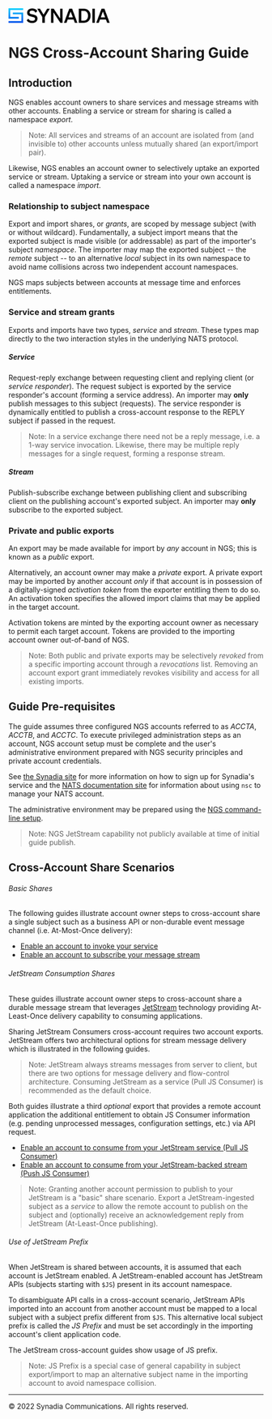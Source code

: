 <img src="static/Synadia_Logo_new_font_only_black.png" alt="Synadia Communications logo" width="200"/>

# NGS Cross-Account Sharing Guide

## Introduction

NGS enables account owners to share services and message streams with other accounts. Enabling a service or stream for
sharing is called a namespace _export_.

> Note: All services and streams of an account are isolated from (and invisible to) other accounts unless mutually 
> shared (an export/import pair).

Likewise, NGS enables an account owner to selectively uptake an exported service or stream. Uptaking a service or
stream into your own account is called a namespace _import_.

### Relationship to subject namespace

Export and import shares, or _grants_, are scoped by message subject (with or without wildcard).  Fundamentally, a
subject import means that the exported subject is made visible (or addressable) as part of the importer's 
subject _namespace_.  The importer may map the exported subject -- the _remote_ subject -- to an alternative _local_ 
subject in its own namespace to avoid name collisions across two independent account namespaces. 

NGS maps subjects between accounts at message time and enforces entitlements.

### Service and stream grants

Exports and imports have two types, _service_ and _stream_.  These types map directly to the two interaction styles 
in the underlying NATS protocol. 

##### Service
Request-reply exchange between requesting client and replying client (or _service responder_). The request 
subject is exported by the service responder's account (forming a service address). An importer may **only** publish messages
to this subject (requests). The service responder is dynamically entitled to publish a cross-account response to the
REPLY subject if passed in the request.

> Note: In a service exchange there need not be a reply message, i.e. a 1-way service invocation. Likewise, there may
> be multiple reply messages for a single request, forming a response stream.

##### Stream 
Publish-subscribe exchange between publishing client and subscribing client on the publishing account's
exported subject. An importer may **only** subscribe to the exported subject. 

### Private and public exports

An export may be made available for import by _any_ account in NGS; this is known as a _public_ export.  

Alternatively, an account owner may make a _private_ export.  A private export may be imported by another 
account _only_ if that account is in possession of a digitally-signed _activation token_ from the exporter entitling
them to do so. An activation token specifies the allowed import claims that may be applied in the target account.

Activation tokens are minted by the exporting account owner as necessary to permit each target account. 
Tokens are provided to the importing account owner out-of-band of NGS.

> Note: Both public and private exports may be selectively _revoked_ from a specific importing account through a
> _revocations_ list. Removing an account export grant immediately revokes visibility and access for all 
> existing imports.

## Guide Pre-requisites

The guide assumes three configured NGS accounts referred to as _ACCTA_, _ACCTB_, and _ACCTC_. To execute
privileged administration steps as an account, NGS account setup must be complete and the user's administrative
environment prepared with NGS security principles and private account credentials.

See [the Synadia site](https://synadia.com/ngs/signup) for more information on how to sign up for Synadia's service and
the [NATS documentation site](https://nats-io.github.io/docs/nats_tools/nsc/) for information about using `nsc` to 
manage your NATS account.

The administrative environment may be prepared using the [NGS command-line setup](https://github.com/ConnectEverything/ngs-cli/).

> Note: NGS JetStream capability not publicly available at time of initial guide publish.

## Cross-Account Share Scenarios 

###### Basic Shares  

The following guides illustrate account owner steps to cross-account share a single subject such as a business API or
non-durable event message channel (i.e. At-Most-Once delivery):

* [Enable an account to invoke your service](ServiceShare.md)
* [Enable an account to subscribe your message stream](StreamShare.md)

###### JetStream Consumption Shares

These guides illustrate account owner steps to cross-account share a durable message stream that leverages 
[JetStream](https://docs.nats.io/nats-concepts/jetstream) technology providing At-Least-Once delivery capability to
consuming applications.

Sharing JetStream Consumers cross-account requires two account exports. JetStream offers two architectural options for 
stream message delivery which is illustrated in the following guides.

> Note: JetStream always streams messages from server to client, but there are two options for message delivery and
> flow-control architecture. Consuming JetStream as a service (Pull JS Consumer) is recommended as the default choice. 

Both guides illustrate a third _optional_ export that provides a remote account application the additional entitlement to
obtain JS Consumer information (e.g. pending unprocessed messages, configuration settings, etc.) via API request.  

* [Enable an account to consume from your JetStream service (Pull JS Consumer)](JetStreamServiceShare.md) 
* [Enable an account to consume from your JetStream-backed stream (Push JS Consumer)](JetStreamStreamShare.md)

> Note: Granting another account permission to publish to your JetStream is a "basic" share scenario. Export a JetStream-ingested
> subject as a _service_ to allow the remote account to publish on the subject and (optionally) receive an acknowledgement reply
> from JetStream (At-Least-Once publishing).

###### Use of JetStream Prefix

When JetStream is shared between accounts, it is assumed that each account is JetStream enabled. A JetStream-enabled
account has JetStream APIs (subjects starting with `$JS`) present in its account namespace.

To disambiguate API calls in a cross-account scenario, JetStream APIs imported into an account from another account 
must be mapped to a local subject with a subject prefix different from `$JS`.  This alternative local subject prefix
is called the _JS Prefix_ and must be set accordingly in the importing account's client application code.

The JetStream cross-account guides show usage of JS prefix.

> Note: JS Prefix is a special case of general capability in subject export/import to map an alternative subject name
> in the importing account to avoid namespace collision.

<hr>
&copy; 2022 Synadia Communications. All rights reserved.